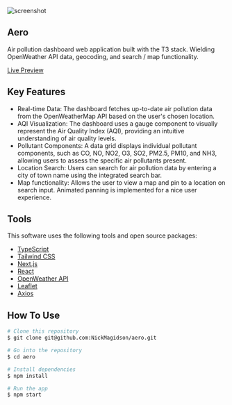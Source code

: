 ![screenshot](https://nickmagidson.com/aeroNew.127cb9c1.jpg)

## Aero

Air pollution dashboard web application built with the T3 stack. Wielding OpenWeather API data, geocoding, and search / map functionality.
<br />

[Live Preview](https://aero-dashboard.netlify.app/)

## Key Features

* Real-time Data: The dashboard fetches up-to-date air pollution data from the OpenWeatherMap API based on the user's chosen location.
* AQI Visualization: The dashboard uses a gauge component to visually represent the Air Quality Index (AQI), providing an intuitive understanding of air quality levels.
* Pollutant Components: A data grid displays individual pollutant components, such as CO, NO, NO2, O3, SO2, PM2.5, PM10, and NH3, allowing users to assess the specific air pollutants present.
* Location Search: Users can search for air pollution data by entering a city of town name using the integrated search bar.
* Map functionality: Allows the user to view a map and pin to a location on search input. Animated panning is implemented for a nice user experience.



## Tools

This software uses the following tools and open source packages:

- [TypeScript](https://www.typescriptlang.org/)
- [Tailwind CSS](https://tailwindcss.com/)
- [Next.js](https://nextjs.org/)
- [React](https://react.dev/)
- [OpenWeather API](https://openweathermap.org/)
- [Leaflet](https://leafletjs.com/)
- [Axios](https://axios-http.com/)

## How To Use
```bash
# Clone this repository
$ git clone git@github.com:NickMagidson/aero.git

# Go into the repository
$ cd aero

# Install dependencies
$ npm install

# Run the app
$ npm start
```

